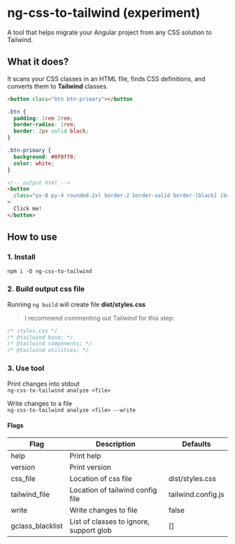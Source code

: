 # ng-css-to-tailwind (experiment)

A tool that helps migrate your Angular project from any CSS solution to Tailwind.

## What it does?

It scans your CSS classes in an HTML file, finds CSS definitions, and converts them to **Tailwind** classes.

```html
<button class="btn btn-primary"></button
```

```css
.btn {
  padding: 1rem 2rem;
  border-radius: 1rem;
  border: 2px solid black;
}

.btn-primary {
  background: #0f0ff0;
  color: white;
}
```

```html
<!-- output html -->
<button
  class="px-8 py-4 rounded-2xl border-2 border-solid border-[black] [background:#0f0ff0] text-[white]"
>
  Click me!
</button>
```

## How to use

### 1. Install

`npm i -D ng-css-to-tailwind`

### 2. Build output css file

Running `ng build` will create file **dist/styles.css**

> I recommend commenting out Tailwind for this step:

```css
/* styles.css */
/* @tailwind base; */
/* @tailwind components; */
/* @tailwind utilities; */
```

### 3. Use tool

Print changes into stdout\
`ng-css-to-tailwind analyze <file>`

Write changes to a file\
`ng-css-to-tailwind analyze <file> --write`

#### Flags

| Flag             | Description                             | Defaults           |
| ---------------- | --------------------------------------- | ------------------ |
| help             | Print help                              |                    |
| version          | Print version                           |                    |
| css_file         | Location of css file                    | dist/styles.css    |
| tailwind_file    | Location of tailwind config file        | tailwind.config.js |
| write            | Write changes to file                   | false              |
| gclass_blacklist | List of classes to ignore, support glob | []                 |
